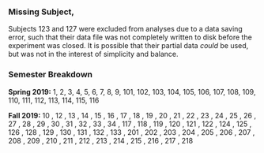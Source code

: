 ### Missing Subject, 
Subjects 123 and 127 were excluded from analyses due to a data saving error, such that their data file was not completely written to disk before the experiment was closed. It is possible that their partial data *could* be used, but was not in the interest of simplicity and balance.

### Semester Breakdown
**Spring 2019:** 1, 2, 3, 4, 5, 6, 7, 8, 9, 101, 102, 103, 104, 105, 106, 107, 108, 109, 110, 111, 112, 113, 114, 115, 116

**Fall 2019:** 10 , 12 , 13 , 14 , 15 , 16 , 17 , 18 , 19 , 20 , 21 , 22 , 23 , 24 , 25 , 26 , 27 , 28 , 29 , 30 , 31 , 32 , 33 , 34 , 117 , 118 , 119 , 120 , 121 , 122 , 124 , 125 , 126 , 128 , 129 , 130 , 131 , 132 , 133 , 201 , 202 , 203 , 204 , 205 , 206 , 207 , 208 , 209 , 210 , 211 , 212 , 213 , 214 , 215 , 216 , 217 , 218
